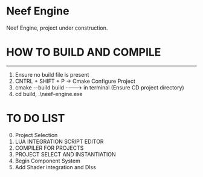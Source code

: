 # Neef Engine
 Neef Engine, project under construction.

# HOW TO BUILD AND COMPILE
--------------------------
1) Ensure no build file is present
2) CNTRL + SHIFT + P -> Cmake Configure Project
3) cmake --build build ----> in terminal (Ensure CD project directory)
4) cd build, .\neef-engine.exe

# TO DO LIST
0) Project Selection
1) LUA INTEGRATION SCRIPT EDITOR
2) COMPILER FOR PROJECTS
3) PROJECT SELECT AND INSTANTIATION
4) Begin Component System
5) Add Shader integration and Dlss
